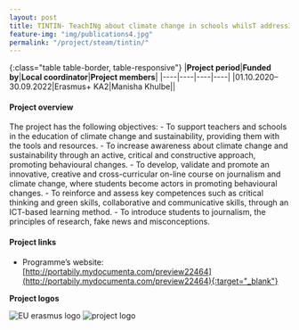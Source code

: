 ```yaml
---
layout: post
title: TINTIN- TeachINg about climate change in schools whilsT addressINg fake news and constructive journalism 
feature-img: "img/publications4.jpg"
permalink: "/project/steam/tintin/"
---
```


{:class="table table-border, table-responsive"}
|**Project period**|**Funded by**|**Local coordinator**|**Project members**|
|----|----|----|----|
|01.10.2020–30.09.2022|Erasmus+ KA2|Manisha Khulbe||

#### Project overview
The project has the following objectives: - To support teachers and schools in the education of climate change and sustainability, providing them with the tools and resources. - To increase awareness about climate change and sustainability through an active, critical and constructive approach, promoting behavioural changes. - To develop, validate and promote an innovative, creative and cross-curricular on-line course on journalism and climate change, where students become actors in promoting behavioural changes. - To reinforce and assess key competences such as critical thinking and green skills, collaborative and communicative skills, through an ICT-based learning method. - To introduce students to journalism, the principles of research, fake news and misconceptions.

#### Project links
- Programme’s website: [http://portabily.mydocumenta.com/preview22464](http://portabily.mydocumenta.com/preview22464){:target="_blank"} 

**Project logos**
<div> 
    <img class="img-fluid-innews" src="{{ '/img/financier_logos/erasmus_K2.jpg' | prepend: site.baseurl }}" alt="EU erasmus logo">
    <img class="img-fluid-innews" src="{{ '/img/project_logos/TINTIN.jpg' | prepend: site.baseurl }}" alt="project logo">
</div>